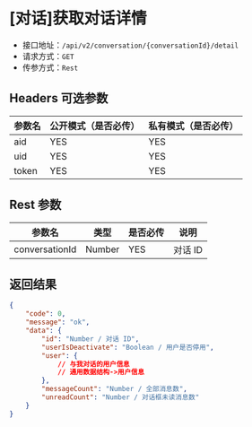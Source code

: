 # [对话]获取对话详情

- 接口地址：`/api/v2/conversation/{conversationId}/detail`
- 请求方式：`GET`
- 传参方式：`Rest`

## Headers 可选参数

| 参数名 | 公开模式（是否必传） | 私有模式（是否必传） |
| --- | --- | --- |
| aid | YES | YES |
| uid | YES | YES |
| token | YES | YES |

## Rest 参数

| 参数名 | 类型 | 是否必传 | 说明 |
| --- | --- | --- | --- |
| conversationId | Number | YES | 对话 ID |

## 返回结果

```json
{
    "code": 0,
    "message": "ok",
    "data": {
        "id": "Number / 对话 ID",
        "userIsDeactivate": "Boolean / 用户是否停用",
        "user": {
            // 与我对话的用户信息
            // 通用数据结构->用户信息
        },
        "messageCount": "Number / 全部消息数",
        "unreadCount": "Number / 对话框未读消息数"
    }
}
```
